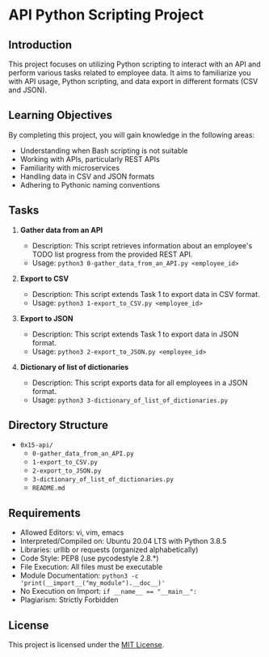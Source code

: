 # API Python Scripting Project

## Introduction

This project focuses on utilizing Python scripting to interact with an API and perform various tasks related to employee data. It aims to familiarize you with API usage, Python scripting, and data export in different formats (CSV and JSON).
## Learning Objectives

By completing this project, you will gain knowledge in the following areas:

- Understanding when Bash scripting is not suitable
- Working with APIs, particularly REST APIs
- Familiarity with microservices
- Handling data in CSV and JSON formats
- Adhering to Pythonic naming conventions

## Tasks

1. **Gather data from an API**
   - Description: This script retrieves information about an employee's TODO list progress from the provided REST API.
   - Usage: `python3 0-gather_data_from_an_API.py <employee_id>`

2. **Export to CSV**
   - Description: This script extends Task 1 to export data in CSV format.
   - Usage: `python3 1-export_to_CSV.py <employee_id>`

3. **Export to JSON**
   - Description: This script extends Task 1 to export data in JSON format.
   - Usage: `python3 2-export_to_JSON.py <employee_id>`

4. **Dictionary of list of dictionaries**
   - Description: This script exports data for all employees in a JSON format.
   - Usage: `python3 3-dictionary_of_list_of_dictionaries.py`

## Directory Structure

- `0x15-api/`
  - `0-gather_data_from_an_API.py`
  - `1-export_to_CSV.py`
  - `2-export_to_JSON.py`
  - `3-dictionary_of_list_of_dictionaries.py`
  - `README.md`

## Requirements

- Allowed Editors: vi, vim, emacs
- Interpreted/Compiled on: Ubuntu 20.04 LTS with Python 3.8.5
- Libraries: urllib or requests (organized alphabetically)
- Code Style: PEP8 (use pycodestyle 2.8.*)
- File Execution: All files must be executable
- Module Documentation: `python3 -c 'print(__import__("my_module").__doc__)'`
- No Execution on Import: `if __name__ == "__main__":`
- Plagiarism: Strictly Forbidden

## License

This project is licensed under the [MIT License](LICENSE).
